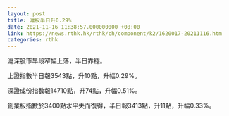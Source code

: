 ```yaml
---
layout: post
title: 滬股半日升0.29%
date: 2021-11-16 11:38:57.000000000 +08:00
link: https://news.rthk.hk/rthk/ch/component/k2/1620017-20211116.htm
categories: rthk
---
```


滬深股市早段窄幅上落，半日靠穩。

上證指數半日報3543點，升10點，升幅0.29%。

深證成份指數報14710點，升74點，升幅0.51%。

創業板指數於3400點水平失而復得，半日報3413點，升11點，升幅0.33%。
